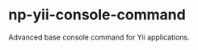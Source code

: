 np-yii-console-command
======================

Advanced base console command for Yii applications.

